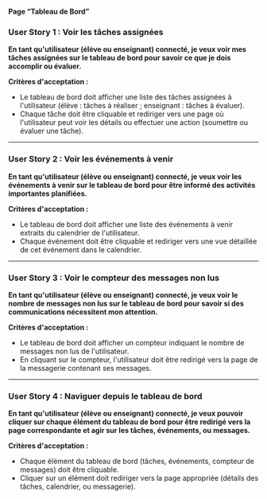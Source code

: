 **Page “Tableau de Bord”**

### **User Story 1 : Voir les tâches assignées**

**En tant qu'utilisateur (élève ou enseignant) connecté, je veux voir mes tâches assignées sur le tableau de bord pour savoir ce que je dois accomplir ou évaluer.**

**Critères d'acceptation :**

- Le tableau de bord doit afficher une liste des tâches assignées à l'utilisateur (élève : tâches à réaliser ; enseignant : tâches à évaluer).
- Chaque tâche doit être cliquable et rediriger vers une page où l'utilisateur peut voir les détails ou effectuer une action (soumettre ou évaluer une tâche).

---

### **User Story 2 : Voir les événements à venir**

**En tant qu'utilisateur (élève ou enseignant) connecté, je veux voir les événements à venir sur le tableau de bord pour être informé des activités importantes planifiées.**

**Critères d'acceptation :**

- Le tableau de bord doit afficher une liste des événements à venir extraits du calendrier de l'utilisateur.
- Chaque événement doit être cliquable et rediriger vers une vue détaillée de cet événement dans le calendrier.

---

### **User Story 3 : Voir le compteur des messages non lus**

**En tant qu'utilisateur (élève ou enseignant) connecté, je veux voir le nombre de messages non lus sur le tableau de bord pour savoir si des communications nécessitent mon attention.**

**Critères d'acceptation :**

- Le tableau de bord doit afficher un compteur indiquant le nombre de messages non lus de l'utilisateur.
- En cliquant sur le compteur, l'utilisateur doit être redirigé vers la page de la messagerie contenant ses messages.

---

### **User Story 4 : Naviguer depuis le tableau de bord**

**En tant qu'utilisateur (élève ou enseignant) connecté, je veux pouvoir cliquer sur chaque élément du tableau de bord pour être redirigé vers la page correspondante et agir sur les tâches, événements, ou messages.**

**Critères d'acceptation :**

- Chaque élément du tableau de bord (tâches, événements, compteur de messages) doit être cliquable.
- Cliquer sur un élément doit rediriger vers la page appropriée (détails des tâches, calendrier, ou messagerie).
